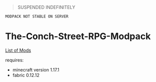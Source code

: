 > SUSPENDED INDEFINITELY

`MODPACK NOT STABLE ON SERVER`

# The-Conch-Street-RPG-Modpack

[List of Mods](https://festive-handle-aef.notion.site/The-Conch-Street-RPG-Modpack-a2f036eb22c044769e170e3a36564987)

requires:
- minecraft version 1.17.1
- fabric 0.12.12
